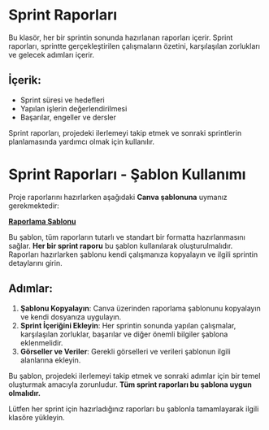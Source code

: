 # Sprint Raporları

Bu klasör, her bir sprintin sonunda hazırlanan raporları içerir. Sprint raporları, sprintte gerçekleştirilen çalışmaların özetini, karşılaşılan zorlukları ve gelecek adımları içerir.

## İçerik:
- Sprint süresi ve hedefleri
- Yapılan işlerin değerlendirilmesi
- Başarılar, engeller ve dersler

Sprint raporları, projedeki ilerlemeyi takip etmek ve sonraki sprintlerin planlamasında yardımcı olmak için kullanılır.
# Sprint Raporları - Şablon Kullanımı

Proje raporlarını hazırlarken aşağıdaki **Canva şablonuna** uymanız gerekmektedir:

[**Raporlama Şablonu**](https://www.canva.com/design/DAGWHxgD8NM/ozuiqKoKGwR5ImiBn1OCSQ/edit?utm_content=DAGWHxgD8NM&utm_campaign=designshare&utm_medium=link2&utm_source=sharebutton)

Bu şablon, tüm raporların tutarlı ve standart bir formatta hazırlanmasını sağlar. **Her bir sprint raporu** bu şablon kullanılarak oluşturulmalıdır. Raporları hazırlarken şablonu kendi çalışmanıza kopyalayın ve ilgili sprintin detaylarını girin.

## Adımlar:
1. **Şablonu Kopyalayın**: Canva üzerinden raporlama şablonunu kopyalayın ve kendi dosyanıza uygulayın.
2. **Sprint İçeriğini Ekleyin**: Her sprintin sonunda yapılan çalışmalar, karşılaşılan zorluklar, başarılar ve diğer önemli bilgiler şablona eklenmelidir.
3. **Görseller ve Veriler**: Gerekli görselleri ve verileri şablonun ilgili alanlarına ekleyin.

Bu şablon, projedeki ilerlemeyi takip etmek ve sonraki adımlar için bir temel oluşturmak amacıyla zorunludur. **Tüm sprint raporları bu şablona uygun olmalıdır.**

Lütfen her sprint için hazırladığınız raporları bu şablonla tamamlayarak ilgili klasöre yükleyin.
